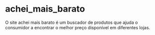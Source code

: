 # achei_mais_barato
O site achei mais barato é um buscador de produtos que ajuda o consumidor a encontrar o melhor preço disponível em diferentes lojas.
